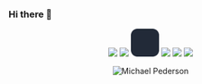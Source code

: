 ### Hi there 👋

<!--
**cobaltburn/cobaltburn** is a ✨ _special_ ✨ repository because its `README.md` (this file) appears on your GitHub profile.

Here are some ideas to get you started:

- 🔭 I’m currently working on ...
- 🌱 I’m currently learning ...
- 👯 I’m looking to collaborate on ...
- 🤔 I’m looking for help with ...
- 💬 Ask me about ...
- 📫 How to reach me: ...
- 😄 Pronouns: ...
- ⚡ Fun fact: ...
-->

<div align="center">
  <img src="https://skillicons.dev/icons?i=rust" width="50"/>
  <img src="https://en.m.wikipedia.org/wiki/Tokio_(software)#/media/File%3ATokio_logo.svg" width="50" />
  <img src="https://github.com/onemarc/tech-icons/blob/main/icons/surrealdb-dark.svg" width="50"/>
  <img src="https://github.com/onemarc/tech-icons/blob/main/icons/mysql-dark.svg" width="50"/>
  <img src="https://skillicons.dev/icons?i=go,kotlin,py,gcp,arch,docker" width="50"/>
  <img src="https://github.com/iced-rs/iced/blob/master/docs/logo.svg" width="50"/>
</div>

<p align="center">
  <img src="https://github-readme-stats-sigma-five.vercel.app/api/top-langs/?username=cobaltburn&hide=TeX,OpenEdge%20ABL&layout=compact&show_icons=true&theme=tokyonight&count_private=true" alt="Michael Pederson" width="390"/>
</p>


